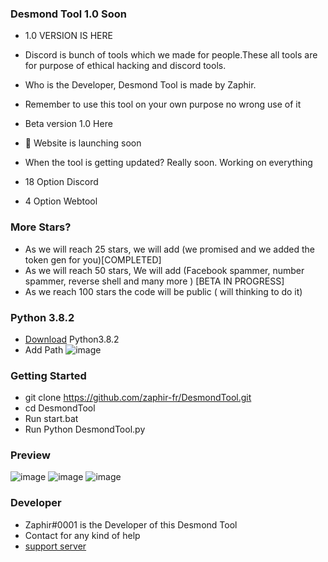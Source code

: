 ### Desmond Tool 1.0 Soon


- 1.0 VERSION IS HERE

- Discord is bunch of tools which we made for people.These all tools are for purpose of ethical hacking and discord tools.

- Who is the Developer, Desmond Tool is made by Zaphir. 

- Remember to use this tool on your own purpose no wrong use of it

- Beta version  1.0 Here

- 📣 Website is launching soon 

- When the tool is getting updated? Really soon. Working on everything 

- 18 Option Discord
- 4 Option Webtool 


### More Stars?
- As we will reach 25 stars, we will add (we promised and we added the token gen  for you)[COMPLETED]
- As we will reach 50 stars, We will add (Facebook spammer, number spammer, reverse shell and many more ) [BETA IN PROGRESS]
- As we reach 100 stars the code will be public ( will thinking to do it)

### Python 3.8.2
- [Download](https://www.python.org/downloads/release/python-382/) Python3.8.2
- Add Path 
![image](https://media.discordapp.net/attachments/1003662310335860789/1021546328548966510/unknown.png)

### Getting Started
- git clone https://github.com/zaphir-fr/DesmondTool.git
- cd DesmondTool
- Run start.bat
- Run Python DesmondTool.py 




### Preview
![image](https://media.discordapp.net/attachments/1007084285116829830/1021446344918966282/Capre.PNG)
![image](https://media.discordapp.net/attachments/1007084285116829830/1021446667343503470/unknown.png)
![image](https://media.discordapp.net/attachments/1007084285116829830/1021447103811174420/unknown.png)


### Developer 
- Zaphir#0001 is the Developer of this Desmond Tool
- Contact for any kind of help 
- [support server](https://discord.gg/zaphir)
